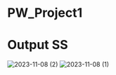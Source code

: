 # PW_Project1
# Output SS
![2023-11-08 (2)](https://github.com/Shahidmaqbool121/PW_Project1/assets/72684350/16f5ee4d-43f2-416c-ac7e-7ecd8bd2ba61)
![2023-11-08 (1)](https://github.com/Shahidmaqbool121/PW_Project1/assets/72684350/3224efcd-04cd-4d63-80e7-94b278ff346a)
